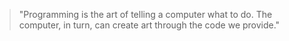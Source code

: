 
> "Programming is the art of telling a computer what to do. The computer, in turn, can create art through the code we provide."
